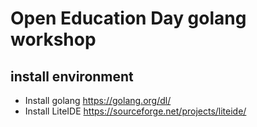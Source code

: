 # Open Education Day golang workshop

## install environment

* Install golang https://golang.org/dl/
* Install LiteIDE https://sourceforge.net/projects/liteide/
